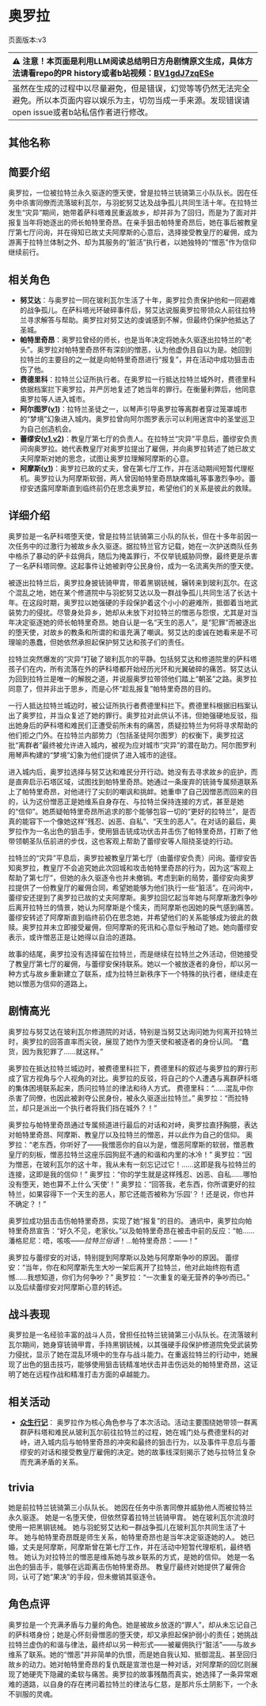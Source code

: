 # 奥罗拉
页面版本:v3
 

| :warning: 注意！本页面是利用LLM阅读总结明日方舟剧情原文生成，具体方法请看repo的PR history或者b站视频：[BV1gdJ7zqESe](https://www.bilibili.com/video/BV1gdJ7zqESe/)         |
|:----------------------------|
| 虽然在生成的过程中以尽量避免，但是错误，幻觉等等仍然无法完全避免。所以本页面内容以娱乐为主，切勿当成一手来源。发现错误请open issue或者b站私信作者进行修改。|



## 其他名称

## 简要介绍
奥罗拉，一位被拉特兰永久驱逐的堕天使，曾是拉特兰铳骑第三小队队长。因在任务中杀害同僚而流落玻利瓦尔，与羽蛇努艾达及战争孤儿共同生活十年。在拉特兰发生“灾异”期间，她带着萨科塔难民重返故乡，却并非为了回归，而是为了面对并报复当年将她逐出的师长帕特里奇昂。在亲手狙击帕特里奇昂后，她在事后被教皇厅第七厅问询，并在得知已故丈夫阿摩斯的心意后，选择接受教皇厅的雇佣，成为游离于拉特兰体制之外、却为其服务的“脏活”执行者，以她独特的“憎恶”作为信仰继续前行。
## 相关角色
-   **努艾达**：与奥罗拉一同在玻利瓦尔生活了十年，奥罗拉负责保护他和一同避难的战争孤儿。在萨科塔光环破碎事件后，努艾达说服奥罗拉带领众人前往拉特兰寻求解答与帮助。奥罗拉对努艾达的虔诚感到不解，但最终仍保护他抵达了圣城。
-   **帕特里奇昂**：奥罗拉曾经的师长，也是当年决定将她永久驱逐出拉特兰的“老头”。奥罗拉对帕特里奇昂怀有深刻的憎恶，认为他虚伪且自以为是。她回到拉特兰的主要目的之一就是向帕特里奇昂进行“报复”，并在活动中成功狙击击伤了他。
-   **费德里科**：拉特兰公证所执行者。在奥罗拉一行抵达拉特兰城外时，费德里科依据档案拦下奥罗拉，并严厉地复述了她当年的罪行。在衡量利弊后，他同意奥罗拉等人进入城市。
-   **阿尔图罗([v1](../chars/extended_char_a_er_tu_luo.md))**：拉特兰圣徒之一，以琴声引导奥罗拉等离群者穿过笼罩城市的“梦境”幻象进入城内。奥罗拉曾向阿尔图罗表示可以利用迷宫中的圣堂巡卫为自己创造机会。
-   **蕾缪安([v1](../chars/char_4193_lemuen.md),[v2](char_4193_lemuen.md))**：教皇厅第七厅的负责人。在拉特兰“灾异”平息后，蕾缪安负责问询奥罗拉。她代表教皇厅对奥罗拉提出了雇佣，并向奥罗拉转述了她已故丈夫阿摩斯对她的思念，试图让奥罗拉理解阿摩斯的心意。
-   **阿摩斯([v1](../chars/extended_char_a_mo_si.md))**：奥罗拉已故的丈夫，曾在第七厅工作，并在活动期间短暂代理枢机。奥罗拉认为阿摩斯软弱，两人曾因帕特里奇昂缺席婚礼等事激烈争吵。蕾缪安透露阿摩斯直到临终前仍在思念奥罗拉，希望他们的关系是彼此的救赎。
## 详细介绍
奥罗拉是一名萨科塔堕天使，曾是拉特兰铳骑第三小队的队长，但在十多年前因一次任务中的过激行为被故乡永久驱逐。据拉特兰官方记载，她在一次护送商队任务中格杀了暴动的萨卡兹佣兵，随后为掩盖罪行，不仅举铳威胁同僚，最终更是杀害了一名萨科塔同僚。这起事件让她被剥夺公民身份，成为一名流离失所的堕天使。

被逐出拉特兰后，奥罗拉身披铳骑甲胄，带着黑钢铳械，辗转来到玻利瓦尔。在这个混乱之地，她在某个修道院中与羽蛇努艾达以及一群战争孤儿共同生活了长达十年。在这段时期，奥罗拉以她强硬的手段保护着这个小小的避难所，抵御着当地武装势力的侵扰。尽管身处异乡，她却从未放下对拉特兰的憎恶与怨恨，尤其是对当年决定驱逐她的师长帕特里奇昂。她自认是一名“天生的恶人”，是“犯罪”而被逐出的堕天使，对故乡的教条和所谓的和谐充满了嘲讽。努艾达的虔诚在她看来是不可理喻的愚蠢，但她依然承担起保护努艾达和孩子们的责任。

拉特兰突然爆发的“灾异”打破了玻利瓦尔的平静。包括努艾达和修道院里的萨科塔孩子们在内，所有流落在外的萨科塔都开始经历光环和光翼破碎的痛苦。努艾达认为回到拉特兰是唯一的解脱之道，并说服奥罗拉带领他们踏上“朝圣”之路。奥罗拉同意了，但并非出于思乡，而是心怀“趁乱报复”帕特里奇昂的目的。

一行人抵达拉特兰城边时，被公证所执行者费德里科拦下。费德里科根据旧档案认出了奥罗拉，并当众复述了她的罪行。奥罗拉对此供认不讳，但她强硬地反驳，指出她身后的萨科塔和难民们正遭受前所未有的痛苦，质疑拉特兰为何将寻求帮助的他们拒之门外。在拉特兰内部势力（包括圣徒阿尔图罗）的权衡下，奥罗拉这批“离群者”最终被允许进入城内，被视为应对城市“灾异”的潜在助力。阿尔图罗利用琴声构建的“梦境”幻象为他们提供了进入城市的途径。

进入城内后，奥罗拉选择与努艾达和难民分开行动。她没有去寻求故乡的庇护，而是直奔启示石塔区域，试图找到帕特里奇昂。她通过一条废弃的铳骑专属频道联系上了帕特里奇昂，对他进行了尖刻的嘲讽和挑衅。她重申了自己因憎恶而回来的目的，认为这份憎恶正是她维系自身存在、与拉特兰保持连接的方式，甚至是她的“信仰”。她质疑帕特里奇昂所追求的那个能够包容一切的“更好的拉特兰”，是否真的能容下一个像她这样“残忍、凶恶、自私”、“天生的恶人”。在对话的最后，奥罗拉作为一名出色的狙击手，使用狙击铳成功伏击并击伤了帕特里奇昂，打断了他带领朝圣队伍前进的步伐，这也客观上帮助了蕾缪安等人阻挠圣徒的行动。

拉特兰的“灾异”平息后，奥罗拉被教皇厅第七厅（由蕾缪安负责）问询。蕾缪安告知奥罗拉，教皇厅不会追究她此次回城和攻击帕特里奇昂的行为，因为这“客观上帮助了第七厅”，但她的永久驱逐令也并未撤销。考虑到新的局势，蕾缪安向奥罗拉提供了一份教皇厅的雇佣合同，希望她能够为他们执行一些“脏活”。在问询中，蕾缪安还提到了奥罗拉已故的丈夫阿摩斯。奥罗拉回忆起当年她与阿摩斯激烈争吵后离开拉特兰的情景，她认为阿摩斯是个懦夫，而阿摩斯也因她的戾气感到痛苦。蕾缪安转述了阿摩斯直到临终前仍在思念她，并希望他们的关系能够成为彼此的救赎。奥罗拉并未立即接受雇佣，但阿摩斯的死讯和心意似乎触动了她。她向蕾缪安表示，或许憎恶正是让她得以自洽的道路。

故事的结尾，奥罗拉没有选择留在拉特兰，而是继续在拉特兰之外活动，但她接受了教皇厅第七厅的雇佣，与蕾缪安保持联系。她以一个被放逐者的身份，却以另一种方式与故乡重新建立了联系，成为拉特兰新秩序下一个特殊的执行者，继续走在她以憎恶为信仰的道路上。
## 剧情高光
奥罗拉与努艾达在玻利瓦尔修道院的对话，特别是当努艾达询问她为何离开拉特兰时，奥罗拉的回答直率而尖锐，展现了她作为堕天使和被逐者的身份认同。
“蠢货，因为我犯罪了......就这样。”

奥罗拉在抵达拉特兰城边时，被费德里科拦下，费德里科的叙述与奥罗拉的罪行形成了官方视角与个人视角的对比。奥罗拉的反驳，将自己的个人遭遇与离群萨科塔的集体困境联系起来，质问拉特兰的律法和待人方式。
费德里科：“......混乱中你杀害了同僚，也因此被剥夺公民身份，被永久驱逐出拉特兰。”
奥罗拉：“而拉特兰，却只是派出一个执行者将我们挡在城外？！”

奥罗拉与帕特里奇昂通过专属频道进行最后的对话和对峙，奥罗拉直抒胸臆，表达对帕特里奇昂、阿摩斯、教皇厅以及拉特兰的憎恶，并以此作为自己的信仰。
奥罗拉：“老东西，你听好了——我憎恶你的自以为是，憎恶阿摩斯的软弱，憎恶教皇厅的刻板，憎恶拉特兰这座乐园狗屁不通的和谐和内里的冰冷！”
奥罗拉：“因为憎恶，在玻利瓦尔的这十年，我从未有一刻忘记过它！......这即是我与拉特兰的连接，这即是我的信仰！”
奥罗拉：“你的学生就是这样残忍、凶恶、自私......哪怕没有堕天，她也算不上什么‘天使’！”
奥罗拉：“回答我，老东西，你所谓更好的拉特兰，如果容得下一个天生的恶人，那它还能否被称为‘乐园’？！还是说，你也并不确定？！”

奥罗拉成功狙击击伤帕特里奇昂，实现了她“报复”的目的。
通讯中，奥罗拉向帕特里奇昂宣告：“好久不见，老家伙。”以及帕特里奇昂在被击中前的反应：“帕......潘格尼尼：唔，咳咳——*拉特兰俗语*！...帕特里奇昂：——！”

奥罗拉与蕾缪安的对话，特别提到阿摩斯以及她与阿摩斯争吵的原因。
蕾缪安：“当年，你在和阿摩斯先生大吵一架后离开了拉特兰，他对此始终抱有遗憾......我想知道，你们为何争吵？”
奥罗拉：“一次重复的毫无营养的争吵而已。” 以及后续蕾缪安对阿摩斯心意的转述。
## 战斗表现
奥罗拉是一名经验丰富的战斗人员，曾担任拉特兰铳骑第三小队队长。在流落玻利瓦尔期间，她身穿铳骑甲胄，手持黑钢铳械，以其强硬手段保护修道院免受武装势力侵扰，显示了她在混乱环境中的生存与战斗能力。在重返拉特兰的行动中，她展现了出色的狙击技巧，能够使用狙击铳精准地伏击并击伤远处的帕特里奇昂，这证明了她在远程作战和精准打击方面的卓越能力。
## 相关活动
-   **[众生行记](../stories/act42side.md)**： 奥罗拉作为核心角色参与了本次活动。活动主要围绕她带领一群离群萨科塔和难民从玻利瓦尔前往拉特兰的过程，她在城门处与费德里科的对峙，进入城内后与帕特里奇昂的冲突和最终的狙击行为，以及事件平息后与蕾缪安的对话和接受教皇厅雇佣的决定。她的故事线深刻揭示了她与拉特兰复杂而充满矛盾的关系。
## trivia
她是前拉特兰铳骑第三小队队长。
她因在任务中杀害同僚并威胁他人而被拉特兰永久驱逐。
她是一名堕天使，但依然穿着拉特兰铳骑甲胄。
她在玻利瓦尔流浪时使用一把黑钢铳械。
她与羽蛇努艾达和一群战争孤儿在玻利瓦尔共同生活了十年。
她与帕特里奇昂既是师生关系，帕特里奇昂也是当年决定驱逐她的人。
她已婚，丈夫是阿摩斯，阿摩斯曾在第七厅工作，并在活动中短暂代理枢机，最终牺牲。
她认为对拉特兰的憎恶是维系她与故乡联系的方式，是她的信仰。
她是一名出色的狙击手，能够在远距离击伤帕特里奇昂。
教皇厅最终对她提供了雇佣合同，认可了她“果决”的手段，但未撤销其驱逐令。
## 角色点评
奥罗拉是一个充满矛盾与力量的角色。她是被故乡放逐的“罪人”，却从未忘记自己的萨科塔身份；她是心怀刻骨憎恶的堕天使，却又承担起保护弱小的责任；她挑战拉特兰虚伪的和谐与律法，最终却以另一种形式——被雇佣执行“脏活”——与故乡维系了联系。她的“憎恶”并非简单的仇恨，而是她自我认知、抵御混乱、甚至回归故乡的动力。她对帕特里奇昂的复仇既是宣泄也是一种对话，对阿摩斯的回忆则展现了她硬壳下隐藏的柔软与痛苦。奥罗拉的故事残酷而真实，她选择了一条异常艰难的道路，以自身的存在拷问着拉特兰的律法与仁慈，是那片乐土阴影下，一个永不驯服的灵魂。